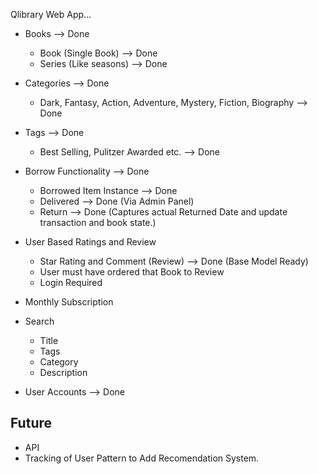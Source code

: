 Qlibrary Web App...

-   Books --> Done
    -   Book (Single Book)  --> Done
    -   Series (Like seasons)   --> Done

-   Categories --> Done
    -   Dark, Fantasy, Action, Adventure, Mystery, Fiction, Biography --> Done

-   Tags --> Done
    -   Best Selling, Pulitzer Awarded etc. --> Done

-   Borrow Functionality --> Done
    -   Borrowed Item Instance --> Done
    -   Delivered --> Done (Via Admin Panel)
    -   Return --> Done (Captures actual Returned Date and update transaction and book state.)

-   User Based Ratings and Review
    - Star Rating and Comment (Review)  --> Done (Base Model Ready)
    - User must have ordered that Book to Review
    - Login Required

-   Monthly Subscription

-   Search
    -   Title
    -   Tags
    -   Category
    -   Description

-   User Accounts   --> Done

##  Future
-   API
-   Tracking of User Pattern to Add Recomendation System.
